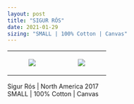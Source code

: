 ```yaml
---
layout: post
title: "SIGUR RÓS"
date: 2021-01-29
sizing: "SMALL | 100% Cotton | Canvas"
---
```




<table style="width:100%;"><tr><td style="vertical-align:top;">
      <figure class="tmblr-full" data-orig-height="2048" data-orig-width="1365" data-orig-src="https://concertshirts.netlify.app/shirts/0515/0515-01.jpg"><img src="https://64.media.tumblr.com/47e28fc65683a2eb1e533c559e4cb686/458dcde93551ce65-7d/s540x810/b376145c97cc2c663c6b2f235725101c44663df0.jpg" data-orig-height="2048" data-orig-width="1365" data-orig-src="https://concertshirts.netlify.app/shirts/0515/0515-01.jpg"/></figure></td>
    <td style="vertical-align:top;">
      <figure class="tmblr-full" data-orig-height="2048" data-orig-width="1365" data-orig-src="https://concertshirts.netlify.app/shirts/0515/0515-02.jpg"><img src="https://64.media.tumblr.com/7ce42a709ce7b016fbdd5174fd387a79/458dcde93551ce65-13/s540x810/d9096b47e457d53124040443d9af071ee0cb413c.jpg" data-orig-height="2048" data-orig-width="1365" data-orig-src="https://concertshirts.netlify.app/shirts/0515/0515-02.jpg"/></figure></td>
  </tr></table><p>
  Sigur Rós | North America 2017<br/>SMALL | 100% Cotton | Canvas
</p>
